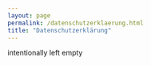 ```yaml
---
layout: page
permalink: /datenschutzerklaerung.html
title: "Datenschutzerklärung"
---
```


intentionally left empty